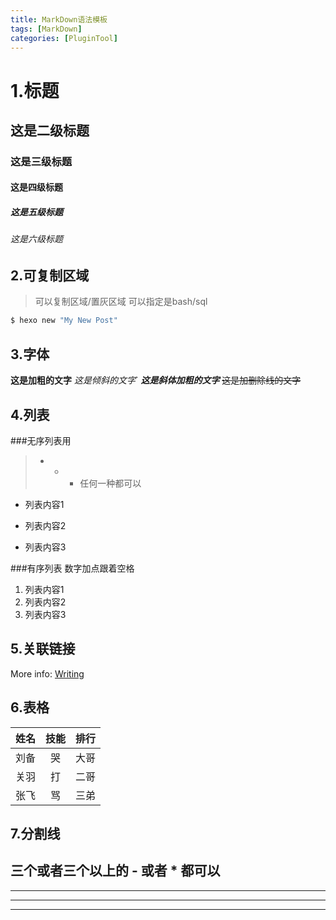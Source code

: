 ```yaml
---
title: MarkDown语法模板
tags: [MarkDown]
categories: [PluginTool]
---
```

# 1.标题
## 这是二级标题
### 这是三级标题
#### 这是四级标题
##### 这是五级标题
###### 这是六级标题

## 2.可复制区域
>可以复制区域/置灰区域
>可以指定是bash/sql

```bash
$ hexo new "My New Post"
```
## 3.字体
**这是加粗的文字**
*这是倾斜的文字*`
***这是斜体加粗的文字***
~~这是加删除线的文字~~

## 4.列表
###无序列表用 
>- + * 任何一种都可以
- 列表内容1
+ 列表内容2
* 列表内容3

###有序列表
数字加点跟着空格
1. 列表内容1
2. 列表内容2
3. 列表内容3

## 5.关联链接
More info: [Writing](https://hexo.io/docs/writing.html)


## 6.表格
| 姓名 | 技能  | 排行 |
| ---- | :---: | ---: |
| 刘备 |  哭   | 大哥 |
| 关羽 |  打   | 二哥 |
| 张飞 |  骂   | 三弟 |


## 7.分割线
三个或者三个以上的 - 或者 * 都可以
---
----
***
*****




